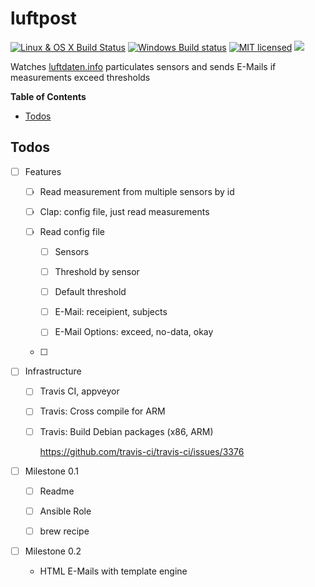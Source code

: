 # luftpost

[![Linux & OS X Build Status](https://img.shields.io/travis/lukaspustina/luftpost.svg?label=Linux%20%26%20OS%20X%20Build%20Status)](https://travis-ci.org/lukaspustina/luftpost) [![Windows Build status](https://img.shields.io/appveyor/ci/lukaspustina/luftpost.svg?label=Windows%20Build%20Status)](https://ci.appveyor.com/project/lukaspustina/luftpost/branch/master) [![MIT licensed](https://img.shields.io/badge/license-MIT-blue.svg?label=License)](./LICENSE) [![](http://meritbadge.herokuapp.com/luftpost)](https://cluftpostes.io/cluftpostes/luftpost)

Watches [luftdaten.info](http://luftdaten.info) particulates sensors and sends E-Mails if measurements exceed thresholds

<!-- START doctoc generated TOC please keep comment here to allow auto update -->
<!-- DON'T EDIT THIS SECTION, INSTEAD RE-RUN doctoc TO UPDATE -->
**Table of Contents**

- [Todos](#todos)

<!-- END doctoc generated TOC please keep comment here to allow auto update -->

## Todos

* [ ] Features

    * [ ] Read measurement from multiple sensors by id

    * [ ] Clap: config file, just read measurements

    * [ ] Read config file

        * [ ] Sensors

        * [ ] Threshold by sensor

        * [ ] Default threshold

        * [ ] E-Mail: receipient, subjects

        * [ ] E-Mail Options: exceed, no-data, okay

    * [ ]

* [ ] Infrastructure

    * [ ] Travis CI, appveyor

    * [ ] Travis: Cross compile for ARM

    * [ ] Travis: Build Debian packages (x86, ARM)

      https://github.com/travis-ci/travis-ci/issues/3376


* [ ] Milestone 0.1

    * [ ] Readme

    * [ ] Ansible Role

    * [ ] brew recipe

* [ ] Milestone 0.2

    * HTML E-Mails with template engine

